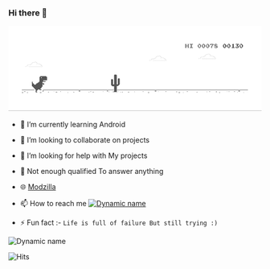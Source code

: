 ### Hi there 👋

![Dyno](https://github.com/CW4RR10R/archives/raw/master/dino.gif)

- 🌱 I’m currently learning Android
- 👯 I’m looking to collaborate on projects
- 🤔 I’m looking for help with My projects
- 💬 Not enough qualified To answer anything
- 🌐 [Modzilla](https://t.me/modzilla)
- 📫 How to reach me [![Dynamic name](https://img.shields.io/badge/iggie-30302f?style=flat&logo=telegram)](https://t.me/iggie)

- ⚡ Fun fact :- `Life is full of failure But still trying :)`

![Dynamic name](https://github-readme-stats.vercel.app/api?username=gwenstephanie&show_icons=true&title_color=fff&icon_color=79ff97&text_color=9f9f9f&bg_color=151515)

![Hits](https://hits.seeyoufarm.com/api/count/incr/badge.svg?url=https://github.com/gwenstephanie/)
